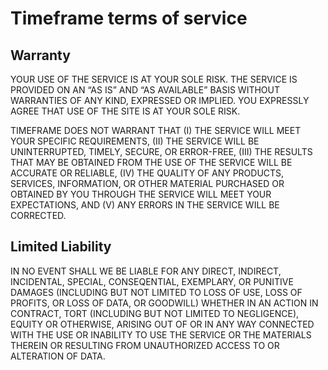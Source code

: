 # Timeframe terms of service

## Warranty

YOUR USE OF THE SERVICE IS AT YOUR SOLE RISK. THE SERVICE IS PROVIDED ON AN “AS IS” AND “AS AVAILABLE” BASIS WITHOUT WARRANTIES OF ANY KIND, EXPRESSED OR IMPLIED. YOU EXPRESSLY AGREE THAT USE OF THE SITE IS AT YOUR SOLE RISK.

TIMEFRAME DOES NOT WARRANT THAT (I) THE SERVICE WILL MEET YOUR SPECIFIC REQUIREMENTS, (II) THE SERVICE WILL BE UNINTERRUPTED, TIMELY, SECURE, OR ERROR-FREE, (III) THE RESULTS THAT MAY BE OBTAINED FROM THE USE OF THE SERVICE WILL BE ACCURATE OR RELIABLE, (IV) THE QUALITY OF ANY PRODUCTS, SERVICES, INFORMATION, OR OTHER MATERIAL PURCHASED OR OBTAINED BY YOU THROUGH THE SERVICE WILL MEET YOUR EXPECTATIONS, AND (V) ANY ERRORS IN THE SERVICE WILL BE CORRECTED.

## Limited Liability

IN NO EVENT SHALL WE BE LIABLE FOR ANY DIRECT, INDIRECT, INCIDENTAL, SPECIAL, CONSEQENTIAL, EXEMPLARY, OR PUNITIVE DAMAGES (INCLUDING BUT NOT LIMITED TO LOSS OF USE, LOSS OF PROFITS, OR LOSS OF DATA, OR GOODWILL) WHETHER IN AN ACTION IN CONTRACT, TORT (INCLUDING BUT NOT LIMITED TO NEGLIGENCE), EQUITY OR OTHERWISE, ARISING OUT OF OR IN ANY WAY CONNECTED WITH THE USE OR INABILITY TO USE THE SERVICE OR THE MATERIALS THEREIN OR RESULTING FROM UNAUTHORIZED ACCESS TO OR ALTERATION OF DATA.